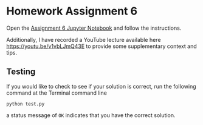 # Homework Assignment 6

Open the [Assignment 6 Jupyter Notebook](assignment6.ipynb) and follow the instructions.

Additionally, I have recorded a YouTube lecture available here https://youtu.be/v1vbLJmQ43E to provide some supplementary context and tips.

## Testing

If you would like to check to see if your solution is correct, run the following command at the Terminal command line

```
python test.py
```

a status message of `OK` indicates that you have the correct solution.
